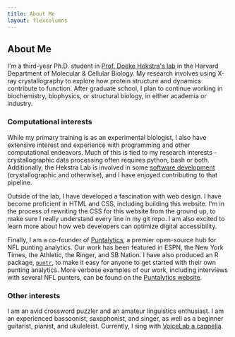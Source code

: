 ```yaml
---
title: About Me
layout: flexcolumns
---
```


## About Me

I'm a third-year Ph.D. student in [Prof. Doeke Hekstra's lab](https://hekstralab.fas.harvard.edu) in the Harvard Department of Molecular & Cellular Biology. My research involves using X-ray crystallography to explore how protein structure and dynamics contribute to function. After graduate school, I plan to continue working in biochemistry, biophysics, or structural biology, in either academia or industry.

### Computational interests  
  
While my primary training is as an experimental biologist, I also have extensive interest and experience with programming and other computational endeavors. Much of this is tied to my research interests - crystallographic data processing often requires python, bash or both. Additionally, the Hekstra Lab is involved in some [software development](https://github.com/Hekstra-Lab) (crystallographic and otherwise), and I have enjoyed contributing to that pipeline. 
  
Outside of the lab, I have developed a fascination with web design. I have become proficient in HTML and CSS, including building this website. I'm in the process of rewriting the CSS for this website from the ground up, to make sure I really understand every line in my git repo. I am also excited to learn more about how web developers can optimize digital accessibility.
  
Finally, I am a co-founder of [Puntalytics](https://twitter.com/ThePuntRunts), a premier open-source hub for NFL punting analytics. Our work has been featured in ESPN, the New York Times, the Athletic, the Ringer, and SB Nation. I have also produced an R package, [`puntr`](https://puntalytics.github.io/puntr/), to make it easy for anyone to get started with their own punting analytics. More verbose examples of our work, including interviews with several NFL punters, can be found on the [Puntalytics website](https://puntalytics.github.io/).
  
### Other interests

I am an avid crossword puzzler and an amateur linguistics enthusiast. I am an experienced bassoonist, saxophonist, and singer, as well as a beginner guitarist, pianist, and ukuleleist. Currently, I sing with [VoiceLab a cappella](http://voicelab.us/).
